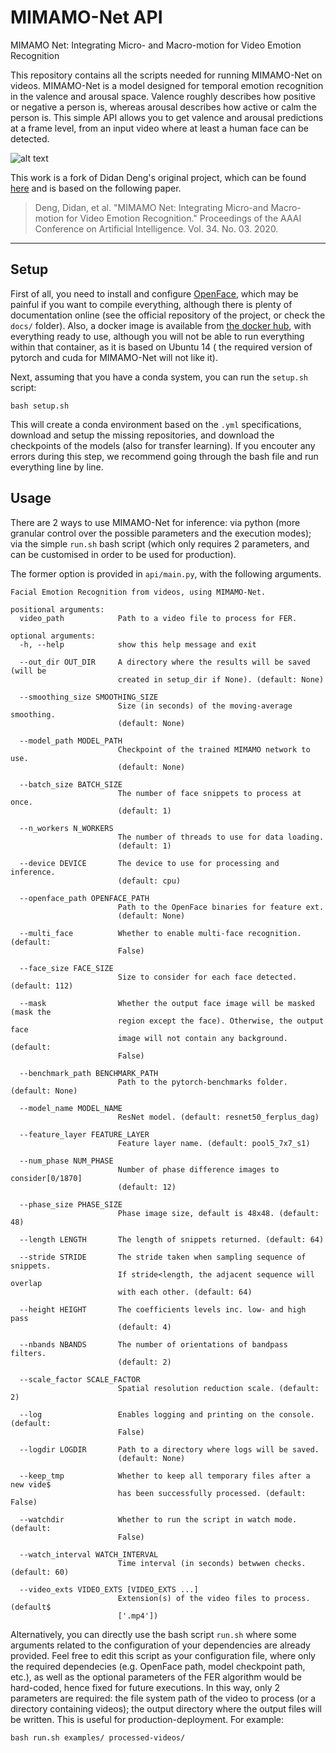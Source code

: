 # MIMAMO-Net API
MIMAMO Net: Integrating Micro- and Macro-motion for Video Emotion Recognition

This repository contains all the scripts needed for running MIMAMO-Net on videos.
MIMAMO-Net is a model designed for temporal emotion recognition in the valence 
and arousal space. Valence roughly describes how positive or negative a person
is, whereas arousal describes how active or calm the person is. This simple API
allows you to get valence and arousal predictions at a frame level, from
an input video where at least a human face can be detected.

![alt text](model.png "Architecture of the model.")

This work is a fork of Didan Deng's original project, which can be found [here](https://github.com/wtomin/MIMAMO-Net) and is based on the following paper.

>Deng, Didan, et al. "MIMAMO Net: Integrating Micro-and Macro-motion for Video Emotion Recognition." Proceedings of the AAAI Conference on Artificial Intelligence. Vol. 34. No. 03. 2020.

***

## Setup
First of all, you need to install and configure [OpenFace](https://github.com/TadasBaltrusaitis/OpenFace), which may be painful if you want to compile everything, although
there is plenty of documentation online (see the official repository of the project, or check the `docs/` folder). Also, a docker image is available from [the docker hub](https://hub.docker.com/r/algebr/openface/), with everything ready to use, although you will not be
able to run everything within that container, as it is based on Ubuntu 14 (
the required version of pytorch and cuda for MIMAMO-Net will not like it).

Next, assuming that you have a conda system, you can run the `setup.sh` script:
```
bash setup.sh
```
This will create a conda environment based on the `.yml` specifications,
download and setup the missing repositories, and download the checkpoints of the 
models (also for transfer learning). If you encouter any errors during this step,
we recommend going through the bash file and run everything line by line.

## Usage
There are 2 ways to use MIMAMO-Net for inference: via python (more
granular control over the possible parameters and the execution modes); via the
simple `run.sh` bash script (which only requires 2 parameters, and can be
customised in order to be used for production).

The former option is provided in `api/main.py`, with the following arguments.

```
Facial Emotion Recognition from videos, using MIMAMO-Net.

positional arguments:
  video_path            Path to a video file to process for FER.

optional arguments:
  -h, --help            show this help message and exit

  --out_dir OUT_DIR     A directory where the results will be saved (will be
                        created in setup_dir if None). (default: None)

  --smoothing_size SMOOTHING_SIZE
                        Size (in seconds) of the moving-average smoothing.
                        (default: None)

  --model_path MODEL_PATH
                        Checkpoint of the trained MIMAMO network to use.
                        (default: None)

  --batch_size BATCH_SIZE
                        The number of face snippets to process at once.
                        (default: 1)

  --n_workers N_WORKERS
                        The number of threads to use for data loading.
                        (default: 1)

  --device DEVICE       The device to use for processing and inference.
                        (default: cpu)

  --openface_path OPENFACE_PATH
                        Path to the OpenFace binaries for feature ext.
                        (default: None)

  --multi_face          Whether to enable multi-face recognition. (default:
                        False)

  --face_size FACE_SIZE
                        Size to consider for each face detected. (default: 112)

  --mask                Whether the output face image will be masked (mask the
                        region except the face). Otherwise, the output face
                        image will not contain any background. (default:
                        False)

  --benchmark_path BENCHMARK_PATH
                        Path to the pytorch-benchmarks folder. (default: None)

  --model_name MODEL_NAME
                        ResNet model. (default: resnet50_ferplus_dag)

  --feature_layer FEATURE_LAYER
                        Feature layer name. (default: pool5_7x7_s1)

  --num_phase NUM_PHASE
                        Number of phase difference images to consider[0/1870]
                        (default: 12)

  --phase_size PHASE_SIZE
                        Phase image size, default is 48x48. (default: 48)

  --length LENGTH       The length of snippets returned. (default: 64)

  --stride STRIDE       The stride taken when sampling sequence of snippets.
                        If stride<length, the adjacent sequence will overlap
                        with each other. (default: 64)

  --height HEIGHT       The coefficients levels inc. low- and high pass
                        (default: 4)

  --nbands NBANDS       The number of orientations of bandpass filters.
                        (default: 2)

  --scale_factor SCALE_FACTOR
                        Spatial resolution reduction scale. (default: 2)

  --log                 Enables logging and printing on the console. (default:
                        False)

  --logdir LOGDIR       Path to a directory where logs will be saved.
                        (default: None)

  --keep_tmp            Whether to keep all temporary files after a new vide$
                        has been successfully processed. (default: False)

  --watchdir            Whether to run the script in watch mode. (default:
                        False)

  --watch_interval WATCH_INTERVAL
                        Time interval (in seconds) betwwen checks. (default: 60)

  --video_exts VIDEO_EXTS [VIDEO_EXTS ...]
                        Extension(s) of the video files to process. (default$
                        ['.mp4'])
```

Alternatively, you can directly use the bash script `run.sh` where some arguments
related to the configuration of your dependencies are already provided. Feel free
to edit this script as your configuration file, where only the required dependecies
(e.g. OpenFace path, model checkpoint path, etc.), as well as the optional
parameters of the FER algorithm would be hard-coded, hence fixed for future executions.
In this way, only 2 parameters are required: the file system path of the video
to process (or a directory containing videos); the output directory where the
output files will be written. This is useful for production-deployment. For example:

```
bash run.sh examples/ processed-videos/
```